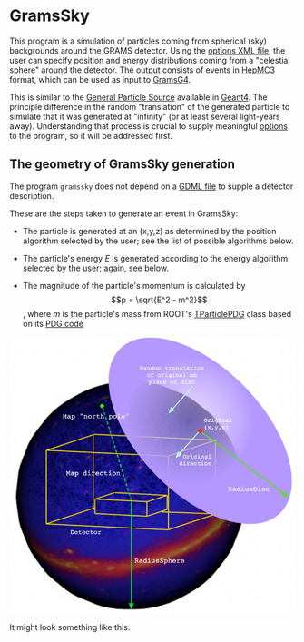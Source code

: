 # GramsSky

This program is a simulation of particles coming from spherical (sky) backgrounds around the GRAMS detector. Using the [options XML file](../util/README.md), the user can specify position and energy distributions coming from a "celestial sphere" around the detector. The output consists of events in [HepMC3][10] format, which can be used as input to [GramsG4](../GramsG4/README.md). 

[10]: https://gitlab.cern.ch/hepmc/HepMC3

This is similar to the [General Particle Source][62] available in [Geant4][60]. The principle difference in the random "translation" of the generated particle to simulate that it was generated at "infinity" (or at least several light-years away). Understanding that process is crucial to supply meaningful [options](../options.xml) to the program, so it will be addressed first.

[60]: https://geant4.web.cern.ch/
[62]: http://geant4-userdoc.web.cern.ch/geant4-userdoc/UsersGuides/ForApplicationDeveloper/html/GettingStarted/generalParticleSource.html

## The geometry of GramsSky generation

The program `gramssky` does not depend on a [GDML file](../grams.gdml) to supple a detector description. 

These are the steps taken to generate an event in GramsSky:

   - The particle is generated at an (x,y,z) as determined by the position algorithm selected by the user; see the list of possible algorithms below. 
   
   - The particle's energy _E_ is generated according to the energy algorithm selected by the user; again, see below.
   
   - The magnitude of the particle's momentum is calculated by $$p = \sqrt{E^2 - m^2}$$, where _m_ is the particle's mass from ROOT's [TParticlePDG][10] class based on its [PDG code][11]
   
[10]: https://root.cern.ch/doc/master/classTDatabasePDG.html
[11]: https://pdg.lbl.gov/2007/reviews/montecarlorpp.pdf

![Sky Diagram](SkyDiagram.jpg)

It might look something like this. 
